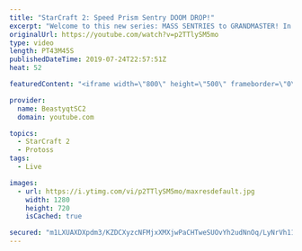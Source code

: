 ```yaml
---
title: "StarCraft 2: Speed Prism Sentry DOOM DROP!"
excerpt: "Welcome to this new series: MASS SENTRIES to GRANDMASTER! In this series, we will see how far I can get by playing ONLY Sentries on the ladder in ALL Protoss matchups!  Yet more Mass Sentry games in all three Protoss matchups! The first opponent has some thoughts on this playstyle...  Feel free to let"
originalUrl: https://youtube.com/watch?v=p2TTlySM5mo
type: video
length: PT43M45S
publishedDateTime: 2019-07-24T22:57:51Z
heat: 52

featuredContent: "<iframe width=\"800\" height=\"500\" frameborder=\"0\" src=\"https://www.youtube.com/embed/p2TTlySM5mo\" allow=\"accelerometer; autoplay; encrypted-media; gyroscope; picture-in-picture\" allowfullscreen></iframe>"

provider:
  name: BeastyqtSC2
  domain: youtube.com

topics:
  - StarCraft 2
  - Protoss
tags:
  - Live

images:
  - url: https://i.ytimg.com/vi/p2TTlySM5mo/maxresdefault.jpg
    width: 1280
    height: 720
    isCached: true

secured: "m1LXUAXDXpdm3/KZDCXyzcNFMjxXMXjwPaCHTweSUOvYh2udNnOq/LyNrVh11NukQkhouegZTNYGA3KoHMo+mlQTcoWzfM/7BSWpcP4qimolW/tdMlmNEgGuUkGrC7CnPcCSks1r5xUh3TSxG+q5aeM0QS9AY1ub+sE4QCtTjpeWjKxobqpJltvmMntG2bjHWgcTbEhIHDAW7gNwi1tWWZPIvXTwP8joH0cXGX/9BI407KKn0fXXPzH4aFeLaHBKNSGNA78ogFhFUENmNmYhPCnb9+YQ4UDv/MGgTpZZDD1yEbAxZtIow6apIXtQdLDf6BXWvaJA5Q2DknOe74dlbYw5gT8TjW0rHbSgZ0YiG7NRU/86w9SBy0F2+QDbHSJm/Tt5Ub2qQ0lw9v7t0cDWLWo/tybeeIKTNcMTQjxrdIw=;EesKFbCCSElTa97c1YvKtQ=="
---
```


